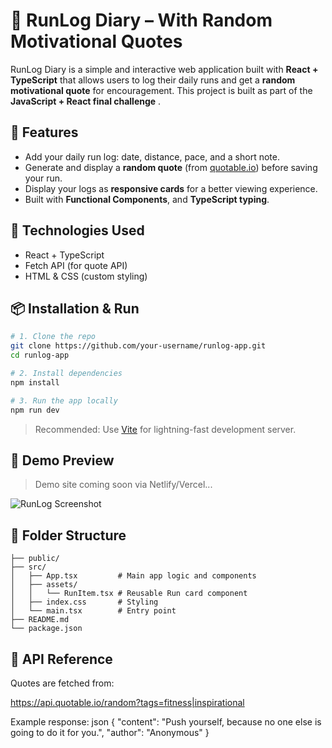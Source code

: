 # 🏃 RunLog Diary – With Random Motivational Quotes

RunLog Diary is a simple and interactive web application built with **React + TypeScript** that allows users to log their daily runs and get a **random motivational quote** for encouragement. This project is built as part of the **JavaScript + React final challenge** .

## 🌟 Features

- Add your daily run log: date, distance, pace, and a short note.
- Generate and display a **random quote** (from [quotable.io](https://api.quotable.io)) before saving your run.
- Display your logs as **responsive cards** for a better viewing experience.
- Built with **Functional Components**, and **TypeScript typing**.

## 🔧 Technologies Used

- React + TypeScript
- Fetch API (for quote API)
- HTML & CSS (custom styling)


## 📦 Installation & Run

```bash
# 1. Clone the repo
git clone https://github.com/your-username/runlog-app.git
cd runlog-app

# 2. Install dependencies
npm install

# 3. Run the app locally
npm run dev
```

> Recommended: Use [Vite](https://vitejs.dev/) for lightning-fast development server.

## 📸 Demo Preview

> Demo site coming soon via Netlify/Vercel...

![RunLog Screenshot](./screenshot.png)

## 📂 Folder Structure

```
├── public/
├── src/
│   ├── App.tsx         # Main app logic and components
│   ├── assets/
│   │   └── RunItem.tsx # Reusable Run card component
│   ├── index.css       # Styling
│   └── main.tsx        # Entry point
├── README.md
└── package.json
```

## 📃 API Reference

Quotes are fetched from:

https://api.quotable.io/random?tags=fitness|inspirational


Example response:
json
{
  "content": "Push yourself, because no one else is going to do it for you.",
  "author": "Anonymous"
}
